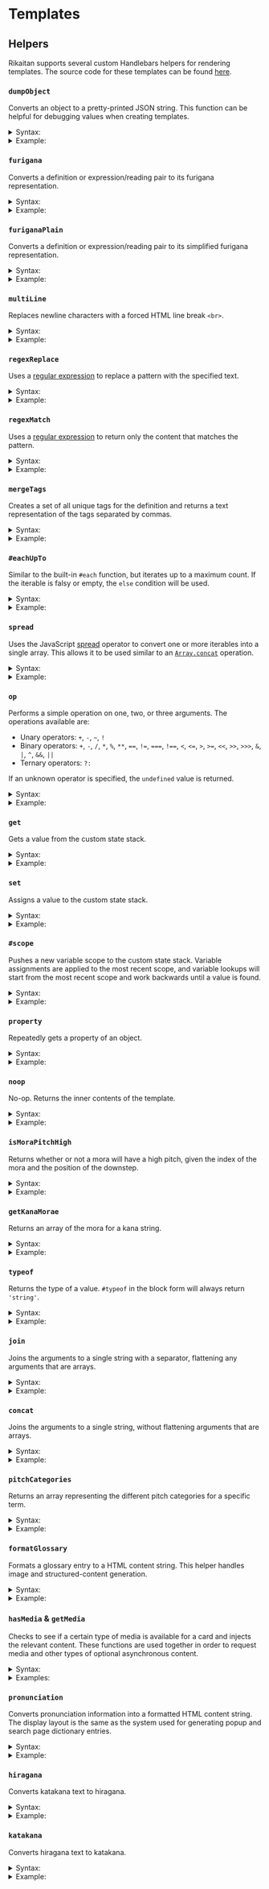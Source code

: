 # Templates

## Helpers

Rikaitan supports several custom Handlebars helpers for rendering templates.
The source code for these templates can be found [here](../ext/js/templates/anki-template-renderer.js).

### `dumpObject`

Converts an object to a pretty-printed JSON string.
This function can be helpful for debugging values when creating templates.

<details>
  <summary>Syntax:</summary>

<code>{{dumpObject <i>object</i>}}</code>

- _`object`_ <br>
The object to convert.
</details>
<details>
  <summary>Example:</summary>

<!-- prettier-ignore -->
  ```handlebars
  <pre>{{dumpObject .}}</pre>
  ```

Output:

<!-- prettier-ignore -->
  ```html
  <pre>{
      "key": "value"
  }</pre>
  ```

Preview:

<!-- prettier-ignore -->
  ```html
  {
      "key": "value"
  }
  ```

</details>

### `furigana`

Converts a definition or expression/reading pair to its furigana representation.

<details>
  <summary>Syntax:</summary>

<code>{{furigana <i>definition</i>}}</code><br>
<code>{{furigana <i>expression</i> <i>reading</i>}}</code><br>

- _`definition`_ <br>
  The definition to convert.
- _`expression`_ <br>
  The expression to convert.
- _`reading`_ <br>
The reading to convert.
</details>
<details>
  <summary>Example:</summary>

<!-- prettier-ignore -->
  ```handlebars
  {{furigana .}}
  {{furigana "読む" "よむ"}}
  ```

Output:

<!-- prettier-ignore -->
  ```html
  <ruby>読<rt>よ</rt></ruby>む
  ```

Preview

  <pre><ruby>読<rt>よ</rt></ruby>む</pre>
</details>

### `furiganaPlain`

Converts a definition or expression/reading pair to its simplified furigana representation.

<details>
  <summary>Syntax:</summary>

<code>{{furiganaPlain <i>definition</i>}}</code>
<code>{{furiganaPlain <i>expression</i> <i>reading</i>}}</code><br>

- _`definition`_ <br>
  The definition to convert.
- _`expression`_ <br>
  The expression to convert.
- _`reading`_ <br>
The reading to convert.
</details>
<details>
  <summary>Example:</summary>

<!-- prettier-ignore -->
  ```handlebars
  {{~furiganaPlain .~}}
  {{furiganaPlain "読む" "よむ"}}
  ```

Output:

<!-- prettier-ignore -->
  ```html
  読[よ]む
  ```

</details>

### `multiLine`

Replaces newline characters with a forced HTML line break `<br>`.

<details>
  <summary>Syntax:</summary>

<code>{{#multiLine}}<i>text with multiple lines</i>{{/multiLine}}</code>

</details>
<details>
  <summary>Example:</summary>

<!-- prettier-ignore -->
  ```handlebars
  {{#multiLine~}}
  some
  multiline
  text
  {{~/multiLine}}
  ```

Output:

<!-- prettier-ignore -->
  ```html
  some<br>multiline<br>text
  ```

Preview:

  <pre>some<br>multiline<br>text</pre>
</details>

### `regexReplace`

Uses a [regular expression](https://developer.mozilla.org/en-US/docs/Web/JavaScript/Guide/Regular_Expressions) to replace a pattern with the specified text.

<details>
  <summary>Syntax:</summary>

<code>{{#regexReplace <i>regex</i> <i>replacement</i> <i>[flags]</i>}}<i>text-to-modify</i>{{/regexReplace}}</code><br>
<code>{{regexReplace <i>regex</i> <i>replacement</i> <i>[flags]</i> <i>[text-to-modify]...</i>}}</code><br>

- _`regex`_ <br>
  The raw string used to create the regular expression. This value is passed to the [`RegExp`](https://developer.mozilla.org/en-US/docs/Web/JavaScript/Reference/Global_Objects/RegExp/RegExp) constructor.
- _`replacement`_ <br>
  The text used to replace pattern matches. This supports the standard [special capture group replacements](https://developer.mozilla.org/en-US/docs/Web/JavaScript/Reference/Global_Objects/String/replace#Specifying_a_string_as_a_parameter) as supported by the web browser.
- _`flags`_ _(optional)_ <br>
  Optional flags to pass to the [`RegExp`](https://developer.mozilla.org/en-US/docs/Web/JavaScript/Reference/Global_Objects/RegExp/RegExp) constructor.
- _`text-to-modify`_ <br>
The text that the regular expression is applied to.
If multiple arguments are present, they are all concatenated.
</details>
<details>
  <summary>Example:</summary>

<!-- prettier-ignore -->
  ```handlebars
  {{#regexReplace "\(([^)]*)\)" "$1" "g"~}}Here is (some) (text) (in) (parentheses){{~/regexReplace}}
  ```

Output:

<!-- prettier-ignore -->
  ```html
  Here is some text in parentheses
  ```

</details>

### `regexMatch`

Uses a [regular expression](https://developer.mozilla.org/en-US/docs/Web/JavaScript/Guide/Regular_Expressions) to return only the content that matches the pattern.

<details>
  <summary>Syntax:</summary>

<code>{{#regexMatch <i>regex</i> <i>[flags]</i>}}<i>text-to-modify</i>{{/regexMatch}}</code><br>
<code>{{regexMatch <i>regex</i> <i>[flags]</i> <i>[text-to-modify]...</i>}}</code><br>

- _`regex`_ <br>
  The raw string used to create the regular expression. This value is passed to the [`RegExp`](https://developer.mozilla.org/en-US/docs/Web/JavaScript/Reference/Global_Objects/RegExp/RegExp) constructor.
- _`flags`_ _(optional)_ <br>
  Optional flags to pass to the [`RegExp`](https://developer.mozilla.org/en-US/docs/Web/JavaScript/Reference/Global_Objects/RegExp/RegExp) constructor.
- _`text-to-modify`_ <br>
The text that the regular expression is applied to.
If multiple arguments are present, they are all concatenated.
</details>
<details>
  <summary>Example:</summary>

<!-- prettier-ignore -->
  ```handlebars
  {{#regexMatch "\(([^)]*)\)" "g"~}}Here is (some) (text) (in) (parentheses){{~/regexMatch}}
  ```

Output:

<!-- prettier-ignore -->
  ```html
  (some)(text)(in)(parentheses)
  ```

</details>

### `mergeTags`

Creates a set of all unique tags for the definition and returns a text representation of the tags separated by commas.

<details>
  <summary>Syntax:</summary>

<code>{{mergeTags <i>definition</i> <i>isGroupMode</i> <i>isMergeMode</i>}}</code>

- _`definition`_ <br>
  The root definition object.
- _`isGroupMode`_ _(optional)_ <br>
  Whether or not the display mode is the 'group' mode.
- _`isMergeMode`_ <br>
Whether or not the display mode is the 'merge' mode.
</details>
<details>
  <summary>Example:</summary>

<!-- prettier-ignore -->
  ```handlebars
  {{~mergeTags definition group merge~}}
  ```

Output:

<!-- prettier-ignore -->
  ```html
  v5m, vt, JMdict (English)
  ```

</details>

### `#eachUpTo`

Similar to the built-in `#each` function, but iterates up to a maximum count.
If the iterable is falsy or empty, the `else` condition will be used.

<details>
  <summary>Syntax:</summary>

<code>{{#eachUpTo <i>iterable</i> <i>maxCount</i>}}<i>(modification)</i>{{else}}<i>(else-modification)</i>{{/eachUpTo}}</code>

- _`iterable`_ <br>
  The object that should be looped over. A JavaScript [`for...of`](https://developer.mozilla.org/en-US/docs/Web/JavaScript/Reference/Statements/for...of) loop is used, so the object only needs to be iterable.
- _`maxCount`_ _(optional)_ <br>
  The maximum number of entries to loop over.
- _`modification`_ <br>
  The template used to modify the value. The context is changed to the current item of iteration.
- _`else-modification`_ <br>
The template used in case the iterable is falsy or empty. The context is unchanged.
</details>
<details>
  <summary>Example:</summary>

<!-- prettier-ignore -->
  ```handlebars
  {{~#eachUpTo someArray 5}}{{{.}}}<br>{{else}}Empty{{/mergeTags~}}
  ```

Output:

<!-- prettier-ignore -->
  ```html
  someArray[0]<br>someArray[1]<br>someArray[2]<br>someArray[3]<br>someArray[4]<br>
  ```

Preview:

  <pre>someArray[0]<br>someArray[1]<br>someArray[2]<br>someArray[3]<br>someArray[4]<br></pre>
</details>

### `spread`

Uses the JavaScript [spread](https://developer.mozilla.org/en-US/docs/Web/JavaScript/Reference/Operators/Spread_syntax) operator to convert one or more iterables into a single array.
This allows it to be used similar to an [`Array.concat`](https://developer.mozilla.org/en-US/docs/Web/JavaScript/Reference/Global_Objects/Array/concat) operation.

<details>
  <summary>Syntax:</summary>

<code>{{spread <i>iterable1</i> <i>iterable2</i> <i>...</i> <i>iterableN</i>}}</code>

- _`iterableN`_ <br>
A variable amount of iterable objects to combine into a single array.
</details>
<details>
  <summary>Example:</summary>

<!-- prettier-ignore -->
  ```handlebars
  {{#each (spread array1 array2)}}{{{.}}}<br>{{/each}}
  ```

Output:

<!-- prettier-ignore -->
  ```html
  array1[0]<br>array1[1]<br>array2[0]<br>array2[1]<br>
  ```

Preview:

  <pre>array1[0]<br>array1[1]<br>array2[0]<br>array2[1]<br></pre>
</details>

### `op`

Performs a simple operation on one, two, or three arguments. The operations available are:

- Unary operators: `+`, `-`, `~`, `!`
- Binary operators: `+`, `-`, `/`, `*`, `%`, `**`, `==`, `!=`, `===`, `!==`, `<`, `<=`, `>`, `>=`, `<<`, `>>`, `>>>`, `&`, `|`, `^`, `&&`, `||`
- Ternary operators: `?:`

If an unknown operator is specified, the `undefined` value is returned.

<details>
  <summary>Syntax:</summary>

<code>{{op <i>operator</i> <i>operand1</i> <i>[operand2]</i> <i>[operand3]</i>}}</code>

- _`operator`_ <br>
  One of the unary, binary, or ternary operators.
- _`operand1`_ <br>
  The first operand of the operation.
- _`operand2`_ _(Optional)_<br>
  The second operand of the operation.
- _`operand3`_ _(Optional)_<br>
The third operand of the operation.
</details>
<details>
  <summary>Example:</summary>

<!-- prettier-ignore -->
  ```handlebars
  {{#if (op "===" value1 value2)}}Values are equal{{/if~}}<br>
  {{~#op "-" value1}}{{/op~}}<br>
  {{~op "?:" value1 "a" "b"}}
  ```

Output:

<!-- prettier-ignore -->
  ```html
  Values are equal<br>-32<br>a
  ```

Preview:

  <pre>Values are equal<br>-32<br>a</pre>
</details>

### `get`

Gets a value from the custom state stack.

<details>
  <summary>Syntax:</summary>

<code>{{get <i>name</i>}}</code>

- _`name`_ <br>
The name of the variable to get.
</details>
<details>
  <summary>Example:</summary>

<!-- prettier-ignore -->
  ```handlebars
  {{get "some-text"}}
  ```

Output:

<!-- prettier-ignore -->
  ```html
  This is the value of some-text!
  ```

</details>

### `set`

Assigns a value to the custom state stack.

<details>
  <summary>Syntax:</summary>

<code>{{#set <i>name</i>}}<i>value</i>{{/get}}</code><br>
<code>{{set <i>name</i> <i>value</i>}}</code><br>

- _`name`_ <br>
  The name of the variable to assign.
- _`value`_ <br>
The value of the variable.
</details>
<details>
  <summary>Example:</summary>

<!-- prettier-ignore -->
  ```handlebars
  {{#set "some-text"}}This is the value of some-text!{{/set~}}
  {{~set "some-number" 32}}
  ```

Output:

<!-- prettier-ignore -->
  ```html
  ```

</details>

### `#scope`

Pushes a new variable scope to the custom state stack.
Variable assignments are applied to the most recent scope,
and variable lookups will start from the most recent scope and work backwards until a value is found.

<details>
  <summary>Syntax:</summary>

<code>{{#scope}}<i>content</i>{{/scope}}</code>

- _`name`_ <br>
  The name of the variable to assign.
- _`value`_ <br>
The value of the variable.
</details>
<details>
  <summary>Example:</summary>

<!-- prettier-ignore -->
  ```handlebars
  {{~set "key" 32~}}
  {{~get "key"~}},
  {{~#scope~}}
    {{~#get "key"~}},
    {{~#set "key" 64~}}
    {{~#get "key"~}},
  {{~/scope~}}
  {{~get "key"~}}
  ```

Output:

<!-- prettier-ignore -->
  ```html
  32,32,64,32
  ```

</details>

### `property`

Repeatedly gets a property of an object.

<details>
  <summary>Syntax:</summary>

<code>{{property <i>object</i> <i>property1</i> <i>property2</i> <i>...</i> <i>propertyN</i>}}</code>

- _`object`_ <br>
  The initial object to use.
- _`propertyN`_ <br>
A chain of property names to get on the object.
</details>
<details>
  <summary>Example:</summary>

<!-- prettier-ignore -->
  ```handlebars
  {{property someObject "field" 0 "toString"}}
  ```

Output:

<!-- prettier-ignore -->
  ```html
  function toString() { [native code] }
  ```

</details>

### `noop`

No-op. Returns the inner contents of the template.

<details>
  <summary>Syntax:</summary>

<code>{{#noop}}<i>content</i>{{/noop}}</code>

</details>
<details>
  <summary>Example:</summary>

<!-- prettier-ignore -->
  ```handlebars
  {{noop}}Unchanged content{{/noop}}
  ```

Output:

<!-- prettier-ignore -->
  ```html
  Unchanged content
  ```

</details>

### `isMoraPitchHigh`

Returns whether or not a mora will have a high pitch, given the index of the mora and the position of the downstep.

<details>
  <summary>Syntax:</summary>

<code>{{isMoraPitchHigh <i>index</i> <i>position</i>}}</code>

</details>
<details>
  <summary>Example:</summary>

<!-- prettier-ignore -->
  ```handlebars
  {{#if (isMoraPitchHigh 1 2)}}High pitch{{else}}Low pitch{{/if}}
  ```

Output:

<!-- prettier-ignore -->
  ```html
  High pitch
  ```

</details>

### `getKanaMorae`

Returns an array of the mora for a kana string.

<details>
  <summary>Syntax:</summary>

<code>{{getKanaMorae <i>kana-string</i>}}</code>

</details>
<details>
  <summary>Example:</summary>

<!-- prettier-ignore -->
  ```handlebars
  {{#each (getKanaMorae "りかいたん")}}{{{.}}}<br>{{/each}}
  ```

Output:

<!-- prettier-ignore -->
  ```html
  よ<br>み<br>た<br>ん<br>
  ```

Preview:

  <pre>よ<br>み<br>た<br>ん<br></pre>
</details>

### `typeof`

Returns the type of a value. `#typeof` in the block form will always return `'string'`.

<details>
  <summary>Syntax:</summary>

<code>{{typeof <i>value</i>}}</code><br>
<code>{{#typeof}}<i>value</i>{{/typeof}}</code><br>

- _`value`_ <br>
The value to check.
</details>
<details>
  <summary>Example:</summary>

<!-- prettier-ignore -->
  ```handlebars
  {{typeof "りかいたん"}}
  {{typeof 1}}
  {{#typeof}}りかいたん{{/typeof}}
  ```

Output:

<!-- prettier-ignore -->
  ```html
  string
  number
  string
  ```

</details>

### `join`

Joins the arguments to a single string with a separator, flattening any arguments that are arrays.

<details>
  <summary>Syntax:</summary>

<code>{{join <i>separator</i> <i>value1</i> <i>value2</i> <i>valueN</i>...}}</code><br>

- _`separator`_ <br>
  The separator string to use between values.
- _`valueN`_ <br>
An individual value to join into the resulting string
</details>
<details>
  <summary>Example:</summary>

<!-- prettier-ignore -->
  ```handlebars
  {{set "index" 32~}}
  {{~join "_" "rikaitan" (get "index") "value"}}
  ```

Output:

<!-- prettier-ignore -->
  ```html
  rikaitan_32_value
  ```

</details>

### `concat`

Joins the arguments to a single string, without flattening arguments that are arrays.

<details>
  <summary>Syntax:</summary>

<code>{{concat <i>value1</i> <i>value1</i> <i>valueN</i>...}}</code><br>

- _`valueN`_ <br>
A value to join into the resulting string
</details>
<details>
  <summary>Example:</summary>

<!-- prettier-ignore -->
  ```handlebars
  {{set "index" 32~}}
  {{~concat "rikaitan_" (get "index") "_value"}}
  ```

Output:

<!-- prettier-ignore -->
  ```html
  rikaitan_32_value
  ```

</details>

### `pitchCategories`

Returns an array representing the different pitch categories for a specific term.

<details>
  <summary>Syntax:</summary>

<code>{{pitchCategories @root}}</code><br>

- _`@root`_ <br>
The argument passed should always be the root data object.
</details>
<details>
  <summary>Example:</summary>

<!-- prettier-ignore -->
  ```handlebars
  [{{#each (pitchCategories @root)}}{{.}}{{#unless @last}}, {{/unless}}{{/each}}]
  ```

Output:

<!-- prettier-ignore -->
  ```html
  [heiban, kifuku]
  ```

</details>

### `formatGlossary`

Formats a glossary entry to a HTML content string. This helper handles image and
structured-content generation.

<details>
  <summary>Syntax:</summary>

<code>{{formatGlossary <i>dictionary</i> <i>definitionEntry</i>}}</code><br>

- _`dictionary`_ <br>
  The dictionary that the glossary entry belongs to.
- _`definitionEntry`_ <br>
The definition entry object in raw form.
</details>
<details>
  <summary>Example:</summary>

<!-- prettier-ignore -->
  ```handlebars
  {{#each glossary}}{{formatGlossary ../dictionary .}}{{/each}}
  ```

Output:

<!-- prettier-ignore -->
  ```html
  Here is the content of a gloss, which may include formatted HTML.
  ```

</details>

### `hasMedia` & `getMedia`

Checks to see if a certain type of media is available for a card and injects the relevant content.
These functions are used together in order to request media and other types of optional asynchronous content.

<details>
  <summary>Syntax:</summary>

<code>{{hasMedia <i>type</i> <i>args</i>...}}</code><br>
<code>{{getMedia <i>type</i> <i>args</i>... <i>[escape=true|false]</i>}}</code><br>

- _`type`_ <br>
  The type of media to check for.
- _`args`_ <br>
  Additional arguments for the media. The arguments depend on the media type.
- _`escape`_ _(optional)_ <br>
  Whether or not the resulting text should be HTML-escaped. If omitted, defaults to `true`.

**Available media types and arguments**

- <code>"audio"</code>
- <code>"screenshot"</code>
- <code>"clipboardImage"</code>
- <code>"clipboardText"</code>
- <code>"popupSelectionText"</code>
- <code>"textFurigana" <i>japaneseText</i> <i>readingMode="default|hiragana|katakana"</i></code>
- <code>"dictionaryMedia" <i>fileName</i> <i>dictionary="Dictionary Name"</i></code>
</details>
<details>
  <summary>Examples:</summary>

<!-- prettier-ignore -->
  ```handlebars
  {{#if (hasMedia "audio")}}The audio file name is: {{getMedia "audio"}}{{/if}}

  {{#if (hasMedia "screenshot")}}The screenshot file name is: {{getMedia "screenshot"}}{{/if}}

  {{#if (hasMedia "clipboardImage")}}The clipboard image file name is: {{getMedia "clipboardImage"}}{{/if}}

  {{#if (hasMedia "clipboardText")}}The clipboard text is: {{getMedia "clipboardText"}}{{/if}}

  {{#if (hasMedia "popupSelectionText")}}The popup selection text is: {{getMedia "popupSelectionText"}}{{/if}}

  {{#if (hasMedia "textFurigana" "日本語")}}This is an example of text with generated furigana: {{getMedia "textFurigana" "日本語" escape=false}}{{/if}}

  {{#if (hasMedia "dictionaryMedia" "image.png" dictionary="Example Dictionary")}}The remapped file name for image.png is: {{getMedia "dictionaryMedia" "image.png" dictionary="Example Dictionary"}}{{/if}}
  ```

Output:

<!-- prettier-ignore -->
  ```html
  The audio file name is: rikaitan_audio_にほんご_日本語.mp3

  The screenshot file name is: rikaitan_browser_screenshot_にほんご_日本語.png

  The clipboard image file name is: rikaitan_clipboard_image_にほんご_日本語.png

  The clipboard text is: This is the clipboard text

  The selection text is: This is the selection text

  The selection text is: This is the selection text

  This is an example of text with generated furigana: <ruby>日本語<rt>にほんご</rt></ruby>

  The remapped file name for image.png is: rikaitan_dictionary_media_1_にほんご_日本語.png
  ```

</details>

### `pronunciation`

Converts pronunciation information into a formatted HTML content string. The display layout is the
same as the system used for generating popup and search page dictionary entries.

<details>
  <summary>Syntax:</summary>

<code>{{pronunciation <i>format=string</i> <i>reading=string</i> <i>downstepPosition=integer</i> <i>[nasalPositions=array]</i> <i>[devoicePositions=array]</i>}}</code><br>

- _`format`_ <br>
  The format of the HTML to generate. This can be any of the following values:
  - `'text'`
  - `'graph'`
  - `'position'`
- _`reading`_ <br>
  The kana reading of the term.
- _`downstepPosition`_ <br>
  The mora position of the downstep in the reading.
- _`nasalPositions`_ _(optional)_ <br>
  An array of indices of mora that have a nasal pronunciation.
- _`devoicePositions`_ _(optional)_ <br>
An array of indices of mora that are devoiced.
</details>
<details>
  <summary>Example:</summary>

<!-- prettier-ignore -->
  ```handlebars
  {{~pronunciation format='text' reading='よむ' downstepPosition=1~}}
  ```

</details>

### `hiragana`

Converts katakana text to hiragana.

<details>
  <summary>Syntax:</summary>

<code>{{hiragana <i>value</i> <i>[keepProlongedSoundMarks=true|false]</i>}}</code><br>
<code>{{#hiragana <i>[keepProlongedSoundMarks=true|false]</i>}}<i>value</i>{{/hiragana}}</code><br>

- _`value`_ <br>
  The text to convert.
- _`keepProlongedSoundMarks`_ _(optional)_ <br>
Whether or not the `ー` character should be kept or converted to a vowel character.
Defaults to `false` if not specified.
</details>
<details>
  <summary>Example:</summary>

<!-- prettier-ignore -->
  ```handlebars
  {{hiragana "りかいたん リカイたん リカイタン"}}
  {{#hiragana}}りかいたん リカイたん リカイタン{{/hiragana}}
  {{#hiragana}}ローマ字{{/hiragana}}
  {{#hiragana keepProlongedSoundMarks=true}}ローマ字{{/hiragana}}
  ```

Output:

<!-- prettier-ignore -->
  ```html
  りかいたん りかいたん りかいたん
  りかいたん りかいたん りかいたん
  ろうま字
  ろーま字
  ```

</details>

### `katakana`

Converts hiragana text to katakana.

<details>
  <summary>Syntax:</summary>

<code>{{katakana <i>text</i>}}</code><br>
<code>{{#katakana}}<i>text</i>{{/katakana}}</code><br>

- _`text`_ <br>
The text to convert.
</details>
<details>
  <summary>Example:</summary>

<!-- prettier-ignore -->
  ```handlebars
  {{katakana "りかいたん リカイたん リカイタン"}}
  {{#katakana}}りかいたん リカイたん リカイタン{{/katakana}}
  ```

Output:

<!-- prettier-ignore -->
  ```html
  リカイタン リカイタン リカイタン
  リカイタン リカイタン リカイタン
  ```

</details>
